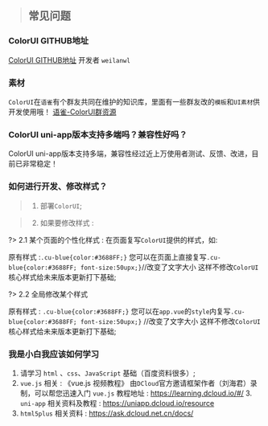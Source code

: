 > ## 常见问题

### ColorUI GITHUB地址

[ColorUI GITHUB地址](https://github.com/weilanwl/ColorUI)
开发者 `weilanwl`

### 素材

`ColorUI`在`语雀`有个群友共同在维护的知识库，里面有一些群友改的`模板`和`UI素材`供开发使用哦！ [语雀-ColorUI群资源](https://www.yuque.com/colorui "语雀-ColorUI群资源")

### ColorUI uni-app版本支持多端吗？兼容性好吗？
ColorUI uni-app版本支持多端，兼容性经过近上万使用者测试、反馈、改进，目前已非常稳定！

### 如何进行开发、修改样式？
> 1. 部署`ColorUI`;

> 2. 如果要修改样式 :

?> 2.1 某个页面的个性化样式 : 在页面复写`ColorUI`提供的样式，如:

原有样式 :`.cu-blue{color:#3688FF;}`
您可以在页面上直接复写`.cu-blue{color:#3688FF; font-size:50upx;}`//改变了文字大小
这样不修改`ColorUI`核心样式给未来版本更新打下基础;

?> 2.2 全局修改某个样式

原有样式 : `.cu-blue{color:#3688FF;}`
您可以在`app.vue`的`style`内复写`.cu-blue{color:#3688FF; font-size:50upx;}` //改变了文字大小
这样不修改`ColorUI`核心样式给未来版本更新打下基础;

### 我是小白我应该如何学习

1. 请学习 `html` 、`css`、`JavaScript` 基础（百度资料很多）;
2. `vue.js` 相关 : 《vue.js 视频教程》 由`DCloud`官方邀请框架作者（刘海君）录制，可以帮您迅速入门 `vue.js` 教程地址 : https://learning.dcloud.io/#/
3.` uni-app` 相关资料及教程 :  https://uniapp.dcloud.io/resource
4. `html5plus` 相关资料 : https://ask.dcloud.net.cn/docs/